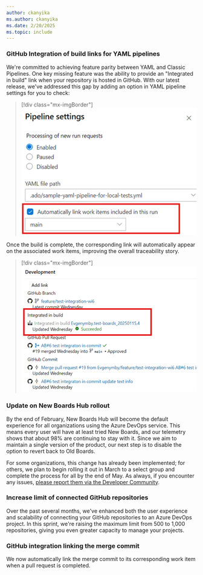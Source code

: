```yaml
---
author: ckanyika
ms.author: ckanyika
ms.date: 2/20/2025
ms.topic: include
---
```


### GitHub Integration of build links for YAML pipelines

We're committed to achieving feature parity between YAML and Classic Pipelines. One key missing feature was the ability to provide an "Integrated in build" link when your repository is hosted in GitHub. With our latest release, we've addressed this gap by adding an option in YAML pipeline settings for you to check:

> [!div class="mx-imgBorder"]
> [![Screenshot of automatically link work items.](../../media/252-boards-01.png "Screenshot of automatically link work items")](../../media/252-boards-01.png#lightbox)

Once the build is complete, the corresponding link will automatically appear on the associated work items, improving the overall traceability story.

> [!div class="mx-imgBorder"]
> [![Screenshot of integrated in build.](../../media/252-boards-02.png "Screenshot of integrated in build")](../../media/252-boards-02.png#lightbox)

### Update on New Boards Hub rollout

By the end of February, New Boards Hub will become the default experience for all organizations using the Azure DevOps service. This means every user will have at least tried New Boards, and our telemetry shows that about 98% are continuing to stay with it. Since we aim to maintain a single version of the product, our next step is to disable the option to revert back to Old Boards. 

For some organizations, this change has already been implemented; for others, we plan to begin rolling it out in March to a select group and complete the process for all by the end of May. As always, if you encounter any issues, [please report them via the Developer Community](https://developercommunity.visualstudio.com/AzureDevOps). 


### Increase limit of connected GitHub repositories

Over the past several months, we've enhanced both the user experience and scalability of connecting your GitHub repositories to an Azure DevOps project. In this sprint, we're raising the maximum limit from 500 to 1,000 repositories, giving you even greater capacity to manage your projects.

### GitHub integration linking the merge commit

We now automatically link the merge commit to its corresponding work item when a pull request is completed.
